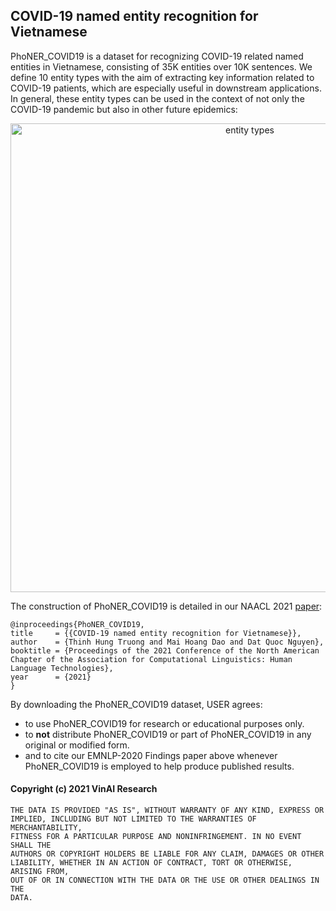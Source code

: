 ## COVID-19 named entity recognition for Vietnamese

PhoNER_COVID19 is a dataset for recognizing COVID-19 related named entities in Vietnamese, consisting of 35K entities over 10K sentences. We define 10 entity types with the aim of extracting key information related to COVID-19 patients, which are especially useful in downstream applications. In general, these entity types can be used in the context of not only the COVID-19 pandemic but also in other future epidemics:

<p align="center">	
<img width="750" alt="entity types" src="https://user-images.githubusercontent.com/2412555/112276540-741ca100-8cb3-11eb-8191-9ba6cb83c72c.png">
</p>

The construction of PhoNER_COVID19 is detailed in our NAACL 2021 [paper](https://openreview.net/pdf?id=23g3cPMcL9R):

	@inproceedings{PhoNER_COVID19,
    title     = {{COVID-19 named entity recognition for Vietnamese}},
    author    = {Thinh Hung Truong and Mai Hoang Dao and Dat Quoc Nguyen},
    booktitle = {Proceedings of the 2021 Conference of the North American Chapter of the Association for Computational Linguistics: Human Language Technologies},
    year      = {2021}
    }  
	
By downloading the PhoNER_COVID19 dataset, USER agrees:

- to use PhoNER_COVID19 for research or educational purposes only.
- to **not** distribute PhoNER_COVID19 or part of PhoNER_COVID19 in any original or modified form.
- and to cite our EMNLP-2020 Findings paper above whenever PhoNER_COVID19 is employed to help produce published results.

#### Copyright (c) 2021 VinAI Research

	THE DATA IS PROVIDED "AS IS", WITHOUT WARRANTY OF ANY KIND, EXPRESS OR
	IMPLIED, INCLUDING BUT NOT LIMITED TO THE WARRANTIES OF MERCHANTABILITY,
	FITNESS FOR A PARTICULAR PURPOSE AND NONINFRINGEMENT. IN NO EVENT SHALL THE
	AUTHORS OR COPYRIGHT HOLDERS BE LIABLE FOR ANY CLAIM, DAMAGES OR OTHER
	LIABILITY, WHETHER IN AN ACTION OF CONTRACT, TORT OR OTHERWISE, ARISING FROM,
	OUT OF OR IN CONNECTION WITH THE DATA OR THE USE OR OTHER DEALINGS IN THE
	DATA.



